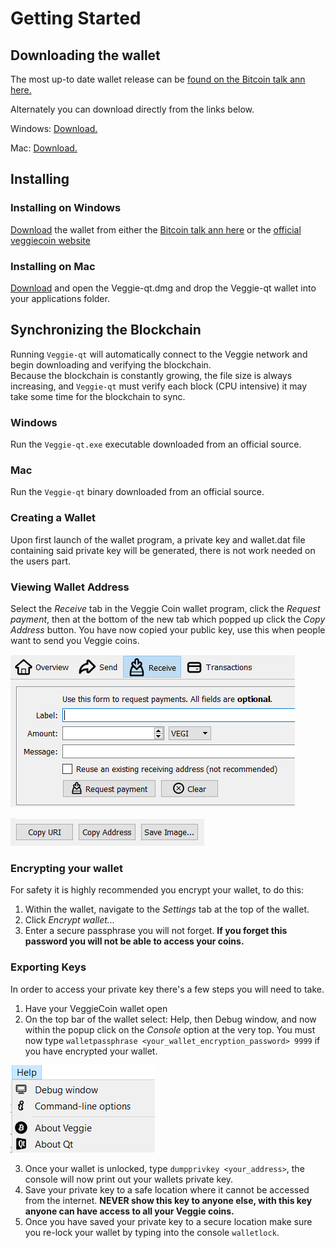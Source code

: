 # Getting Started

## Downloading the wallet

The most up-to date wallet release can be [found on the Bitcoin talk ann here.](https://bitcointalk.org/index.php?topic=2544075.0;all)

Alternately you can download directly from the links below.

Windows: [Download.](https://veggiecoin.io/Veggie-qt1.7.exe)

Mac: [Download.](https://www.veggiecoin.io/Veggie-Qt.dmg)

## Installing

### Installing on Windows

[Download](https://veggiecoin.io/Veggie-qt1.7.exe) the wallet from either the [Bitcoin talk ann here](https://bitcointalk.org/index.php?topic=2544075.0;all) or the [official veggiecoin website](https://www.veggiecoin.io/)

### Installing on Mac

[Download](https://www.veggiecoin.io/Veggie-Qt.dmg) and open the Veggie-qt.dmg and drop the Veggie-qt wallet into your applications folder.

## Synchronizing the Blockchain

Running `Veggie-qt` will automatically connect to the Veggie network and begin downloading and verifying the blockchain.  
Because the blockchain is constantly growing, the file size is always increasing, and `Veggie-qt` must verify each block (CPU intensive) it may take some time for the blockchain to sync.

### Windows

Run the `Veggie-qt.exe` executable downloaded from an official source.

### Mac

Run the `Veggie-qt` binary downloaded from an official source.

### Creating a Wallet

Upon first launch of the wallet program, a private key and wallet.dat file containing said private key will be generated, there is not work needed on the users part.

### Viewing Wallet Address

Select the *Receive* tab in the Veggie Coin wallet program, click the *Request payment*, then at the bottom of the new tab which popped up click the *Copy Address* button.  You have now copied your public key, use this when people want to send you Veggie coins.

![](/Images/receive-tab.png)

![](/Images/copy-button.png)

### Encrypting your wallet

For safety it is highly recommended you encrypt your wallet, to do this:
1. Within the wallet, navigate to the *Settings* tab at the top of the wallet.
2. Click *Encrypt wallet...*
3. Enter a secure passphrase you will not forget. **If you forget this password you will not be able to access your coins.**

### Exporting Keys

In order to access your private key there's a few steps you will need to take.
1. Have your VeggieCoin wallet open
2. On the top bar of the wallet select: Help, then Debug window, and now within the popup click on the *Console* option at the very top.  You must now type `walletpassphrase <your_wallet_encryption_password> 9999` if you have encrypted your wallet.

![](/Images/debug-button.png)

3. Once your wallet is unlocked, type `dumpprivkey <your_address>`, the console will now print out your wallets private key.
4. Save your private key to a safe location where it cannot be accessed from the internet. **NEVER show this key to anyone else, with this key anyone can have access to all your Veggie coins.**
5. Once you have saved your private key to a secure location make sure you re-lock your wallet by typing into the console `walletlock`.

